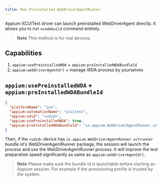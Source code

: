 ```yaml
---
title: Run Preinstalled WebDriverAgentRunner
---
```


Appium XCUITest driver can launch preinstalled WebDriverAgent directly. It allows you to run `xcodebuild` command entirely.

> **Note**
> This method is for real devices.

## Capabilities

1. `appium:usePreinstalledWDA` + `appium:preInstalledWDABundleId`
2. `appium:webDriverAgentUrl` + manage WDA process by yourselves


## `appium:usePreinstalledWDA` + `appium:preInstalledWDABundleId`

```json
{
  "platformName": "ios",
  "appium:automationName": "xcuitest",
  "appium:udid": "<udid>",
  "appium:usePreinstalledWDA": true,
  "appium:preInstalledWDABundleId": "io.appium.WebDriverAgentRunner.xctrunner"
}
```

Then, if the `<udid>` device has `io.appium.WebDriverAgentRunner.xctrunner` bundle id's WebDriverAgentRunner package, the session will launch the process and use the WebDriverAgentRunner process.
It will improve the test preparation speed significantly as same as `appium:webDriverAgentUrl`.

> **Note**
> Please make sure the bundle id is launchable before starting an Appium session.
> For example if the provisioning profile is trusted by the system.
